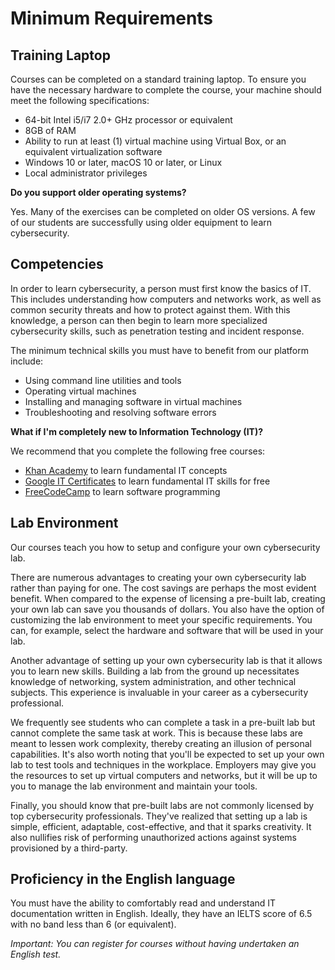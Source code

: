 # Minimum Requirements

## Training Laptop

Courses can be completed on a standard training laptop. To ensure you have the necessary hardware to complete the course, your machine should meet the following specifications:

- 64-bit Intel i5/i7 2.0+ GHz processor or equivalent
- 8GB of RAM
- Ability to run at least (1) virtual machine using Virtual Box, or an equivalent virtualization software
- Windows 10 or later, macOS 10 or later, or Linux
- Local administrator privileges

**Do you support older operating systems?**

Yes. Many of the exercises can be completed on older OS versions. A few of our students are successfully using older equipment to learn cybersecurity.

## Competencies

In order to learn cybersecurity, a person must first know the basics of IT. This includes understanding how computers and networks work, as well as common security threats and how to protect against them. With this knowledge, a person can then begin to learn more specialized cybersecurity skills, such as penetration testing and incident response.

The minimum technical skills you must have to benefit from our platform include:

- Using command line utilities and tools
- Operating virtual machines
- Installing and managing software in virtual machines
- Troubleshooting and resolving software errors

**What if I'm completely new to Information Technology (IT)?**

We recommend that you complete the following free courses:

- [Khan Academy](https://www.khanacademy.org/computing) to learn fundamental IT concepts
- [Google IT Certificates](https://grow.google/certificates/it-support/#?modal_active=none) to learn fundamental IT skills for free
- [FreeCodeCamp](https://www.freecodecamp.org/) to learn software programming

## Lab Environment

Our courses teach you how to setup and configure your own cybersecurity lab.

There are numerous advantages to creating your own cybersecurity lab rather than paying for one. The cost savings are perhaps the most evident benefit. When compared to the expense of licensing a pre-built lab, creating your own lab can save you thousands of dollars. You also have the option of customizing the lab environment to meet your specific requirements. You can, for example, select the hardware and software that will be used in your lab.

Another advantage of setting up your own cybersecurity lab is that it allows you to learn new skills. Building a lab from the ground up necessitates knowledge of networking, system administration, and other technical subjects. This experience is invaluable in your career as a cybersecurity professional.

We frequently see students who can complete a task in a pre-built lab but cannot complete the same task at work. This is because these labs are meant to lessen work complexity, thereby creating an illusion of personal capabilities. It's also worth noting that you'll be expected to set up your own lab to test tools and techniques in the workplace. Employers may give you the resources to set up virtual computers and networks, but it will be up to you to manage the lab environment and maintain your tools.

Finally, you should know that pre-built labs are not commonly licensed by top cybersecurity professionals. They've realized that setting up a lab is simple, efficient, adaptable, cost-effective, and that it sparks creativity. It also nullifies risk of performing unauthorized actions against systems provisioned by a third-party.

## Proficiency in the English language

You must have the ability to comfortably read and understand IT documentation written in English. Ideally, they have an IELTS score of 6.5 with no band less than 6 (or equivalent).

*Important: You can register for courses without having undertaken an English test.*